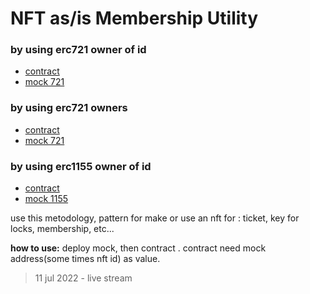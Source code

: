 # NFT as/is Membership Utility

### by using erc721 owner of id
- [contract](https://github.com/mosi-sol/erc721/blob/main/Utility%20Membership/byUisingId.sol) 
- [mock 721](https://github.com/mosi-sol/erc721/blob/main/Utility%20Membership/Mock.sol) 

### by using erc721 owners
- [contract](https://github.com/mosi-sol/erc721/blob/main/Utility%20Membership/byUsingOwnership.sol)
- [mock 721](https://github.com/mosi-sol/erc721/blob/main/Utility%20Membership/Mock.sol) 

### by using erc1155 owner of id
- [contract](https://github.com/mosi-sol/erc721/blob/main/Utility%20Membership/ERC1155OwnerIsMember.sol) 
- [mock 1155](https://github.com/mosi-sol/erc721/blob/main/Utility%20Membership/Mock1155.sol) 

use this metodology, pattern for make or use an nft for : ticket, key for locks, membership, etc...

**how to use:** deploy mock, then contract . contract need mock address(some times nft id) as value.

> 11 jul 2022 - live stream
